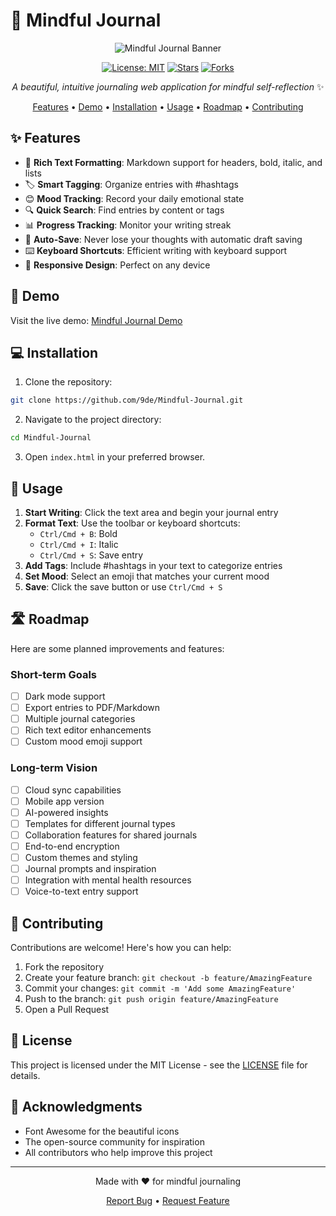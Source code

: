 # 📔 Mindful Journal

<div align="center">

![Mindful Journal Banner](https://raw.githubusercontent.com/9de/Mindful-Journal/main/assets/banner.png)

[![License: MIT](https://img.shields.io/badge/License-MIT-blue.svg)](https://opensource.org/licenses/MIT)
[![Stars](https://img.shields.io/github/stars/9de/Mindful-Journal?style=social)](https://github.com/9de/Mindful-Journal/stargazers)
[![Forks](https://img.shields.io/github/forks/9de/Mindful-Journal?style=social)](https://github.com/9de/Mindful-Journal/network/members)

*A beautiful, intuitive journaling web application for mindful self-reflection* ✨

[Features](#features) • [Demo](#demo) • [Installation](#installation) • [Usage](#usage) • [Roadmap](#roadmap) • [Contributing](#contributing)

</div>

## ✨ Features

- 📝 **Rich Text Formatting**: Markdown support for headers, bold, italic, and lists
- 🏷️ **Smart Tagging**: Organize entries with #hashtags
- 😊 **Mood Tracking**: Record your daily emotional state
- 🔍 **Quick Search**: Find entries by content or tags
- 📊 **Progress Tracking**: Monitor your writing streak
- 💾 **Auto-Save**: Never lose your thoughts with automatic draft saving
- ⌨️ **Keyboard Shortcuts**: Efficient writing with keyboard support
- 📱 **Responsive Design**: Perfect on any device

## 🚀 Demo

Visit the live demo: [Mindful Journal Demo](https://9de.github.io/Mindful-Journal/)

## 💻 Installation

1. Clone the repository:
```bash
git clone https://github.com/9de/Mindful-Journal.git
```

2. Navigate to the project directory:
```bash
cd Mindful-Journal
```

3. Open `index.html` in your preferred browser.

## 🎯 Usage

1. **Start Writing**: Click the text area and begin your journal entry
2. **Format Text**: Use the toolbar or keyboard shortcuts:
   - `Ctrl/Cmd + B`: Bold
   - `Ctrl/Cmd + I`: Italic
   - `Ctrl/Cmd + S`: Save entry
3. **Add Tags**: Include #hashtags in your text to categorize entries
4. **Set Mood**: Select an emoji that matches your current mood
5. **Save**: Click the save button or use `Ctrl/Cmd + S`

## 🛣️ Roadmap

Here are some planned improvements and features:

### Short-term Goals
- [ ] Dark mode support
- [ ] Export entries to PDF/Markdown
- [ ] Multiple journal categories
- [ ] Rich text editor enhancements
- [ ] Custom mood emoji support

### Long-term Vision
- [ ] Cloud sync capabilities
- [ ] Mobile app version
- [ ] AI-powered insights
- [ ] Templates for different journal types
- [ ] Collaboration features for shared journals
- [ ] End-to-end encryption
- [ ] Custom themes and styling
- [ ] Journal prompts and inspiration
- [ ] Integration with mental health resources
- [ ] Voice-to-text entry support

## 🤝 Contributing

Contributions are welcome! Here's how you can help:

1. Fork the repository
2. Create your feature branch: `git checkout -b feature/AmazingFeature`
3. Commit your changes: `git commit -m 'Add some AmazingFeature'`
4. Push to the branch: `git push origin feature/AmazingFeature`
5. Open a Pull Request

## 📜 License

This project is licensed under the MIT License - see the [LICENSE](LICENSE) file for details.

## 🙏 Acknowledgments

- Font Awesome for the beautiful icons
- The open-source community for inspiration
- All contributors who help improve this project

---

<div align="center">
Made with ❤️ for mindful journaling

[Report Bug](https://github.com/9de/Mindful-Journal/issues) • [Request Feature](https://github.com/9de/Mindful-Journal/issues)
</div>
